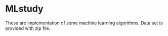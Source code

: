 # MLstudy
These are implementation of some machine learning algorithms.
Data set is provided with zip file.
